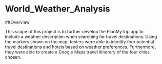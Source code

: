 # World_Weather_Analysis

##Overview

This scope of this project is to further develop the PlanMyTrip app to include a weather description when searching for travel destinations. Using the markers shown on the map, testers were able to identify four potential travel destinations and hotels based on weather preferences. Furthermore, they were able to create a Google Maps travel itinerary of the four cities chosen.
